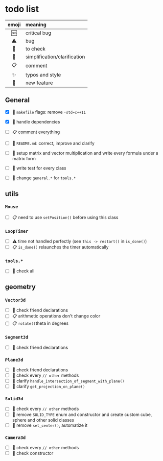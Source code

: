 # todo list

| emoji       | meaning                      |
| :---------: | :--------------------------- |
| :sos:       | critical bug                 |
| :warning:   | bug                          |
| :eyes:      | to check                     |
| :flashlight:| simplification/clarification |
| :clipboard: | comment                      |
| :sparkles:  | typos and style              |
| :tada:      | new feature                  |


## General
- [x] :eyes: `makefile` flags: remove `-std=c++11`
- [x] :flashlight: handle dependencies
- [ ] :clipboard: comment everything
- [ ] :tada: `README.md`: correct, improve and clarify
- [ ] :tada: setup matrix and vector multiplication and write every formula under a matrix form
- [ ] :tada: write test for every class
- [ ] :flashlight: change `general.*` for `tools.*`



## utils

### `Mouse`
- [ ] :clipboard: need to use `setPosition()` before using this class

### `LoopTimer`
- [ ] :warning: time not handled perfectly (see `this -> restart()` in `is_done()`)
- [ ] :clipboard: `is_done()` relaunches the timer automatically

### `tools.*`
- [ ] :eyes: check all



## geometry

### `Vector3d`
- [ ] :eyes: check friend declarations
- [ ] :clipboard: arithmetic operations don't change color
- [ ] :clipboard: `rotate()`theta in degrees

### `Segment3d`
- [ ] :eyes: check friend declarations

### `Plane3d`
- [ ] :eyes: check friend declarations
- [ ] :eyes: check every `// other` methods
- [ ] :flashlight: clarify `handle_intersection_of_segment_with_plane()`
- [ ] :flashlight: clarify `get_projection_on_plane()`

### `Solid3d`
- [ ] :eyes: check every `// other` methods
- [ ] :tada: remove `SOLID_TYPE` enum and constructor and create custom cube, sphere and other solid classes
- [ ] :flashlight: remove `set_center()`, automatize it

### `Camera3d`
- [ ] :eyes: check every `// other` methods
- [ ] :eyes: check constructor

